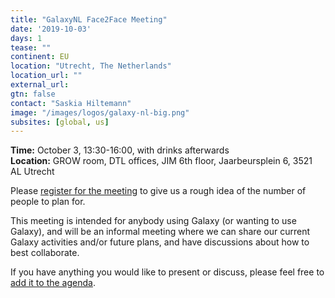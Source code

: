 ```yaml
---
title: "GalaxyNL Face2Face Meeting"
date: '2019-10-03'
days: 1
tease: ""
continent: EU
location: "Utrecht, The Netherlands"
location_url: ""
external_url:
gtn: false
contact: "Saskia Hiltemann"
image: "/images/logos/galaxy-nl-big.png"
subsites: [global, us]
---
```


**Time:** October 3, 13:30-16:00, with drinks afterwards <br />
**Location:** GROW room, DTL offices, JIM 6th floor, Jaarbeursplein 6, 3521 AL Utrecht

Please [register for the meeting](https://forms.gle/fn36wXwM55iHKsAz9)  to give us a rough idea of the number of people to plan for.

This meeting is intended for anybody using Galaxy (or wanting to use Galaxy), and will be an informal meeting where we can share our current Galaxy activities and/or future plans, and have discussions about how to best collaborate.

If you have anything you would like to present or discuss, please feel free to [add it to the agenda](https://docs.google.com/document/d/1zhAGQFX0CwJydq2UTioZaKs5M7vsEKG3d3qVdx_CnS0/).
